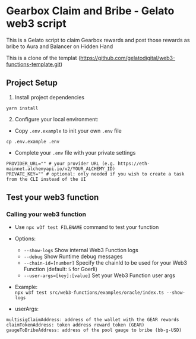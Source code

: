 # Gearbox Claim and Bribe - Gelato web3 script <!-- omit in toc -->

This is a Gelato script to claim Gearbox rewards and post those rewards as bribe to Aura and Balancer on Hidden Hand

This is a clone of the templat (https://github.com/gelatodigital/web3-functions-template.git)

## Project Setup

1. Install project dependencies

```
yarn install
```

2. Configure your local environment:

- Copy `.env.example` to init your own `.env` file

```
cp .env.example .env
```

- Complete your `.env` file with your private settings

```
PROVIDER_URL="" # your provider URL (e.g. https://eth-mainnet.alchemyapi.io/v2/YOUR_ALCHEMY_ID)
PRIVATE_KEY="" # optional: only needed if you wish to create a task from the CLI instead of the UI
```

## Test your web3 function

### Calling your web3 function

- Use `npx w3f test FILENAME` command to test your function

- Options:

  - `--show-logs` Show internal Web3 Function logs
  - `--debug` Show Runtime debug messages
  - `--chain-id=[number]` Specify the chainId to be used for your Web3 Function (default: `5` for Goerli)
  - `--user-args=[key]:[value]` Set your Web3 Function user args

- Example:<br/> `npx w3f test src/web3-functions/examples/oracle/index.ts --show-logs`

- userArgs:

```
multisigClaimAddress: address of the wallet with the GEAR rewards
claimTokenAddress: token address reward token (GEAR)
gaugeToBribeAddress: address of the pool gauge to bribe (bb-g-USD)
```
